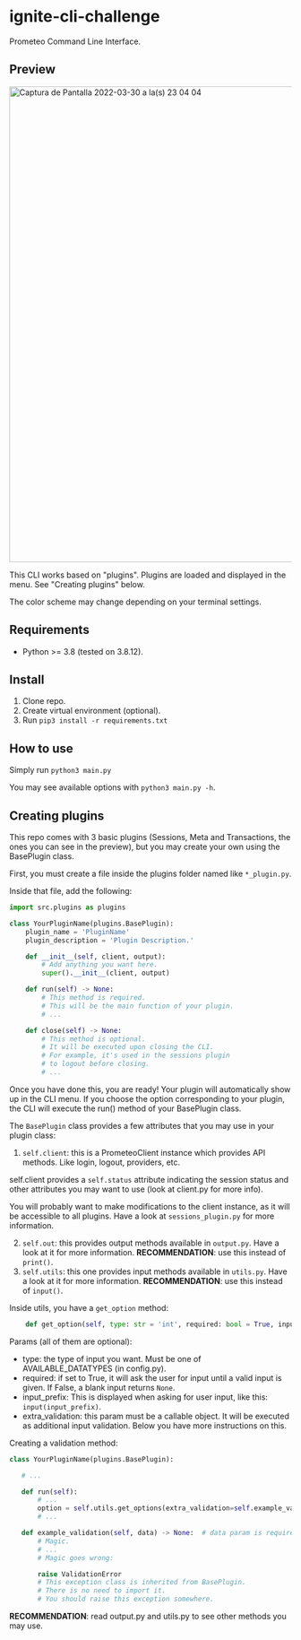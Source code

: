 # ignite-cli-challenge
Prometeo Command Line Interface.

## Preview

<img width="849" alt="Captura de Pantalla 2022-03-30 a la(s) 23 04 04" src="https://user-images.githubusercontent.com/59543882/160961670-fe461589-ffaf-4743-9085-64e0a44b7446.png">

This CLI works based on "plugins". Plugins are loaded and displayed in the menu. See "Creating plugins" below.

The color scheme may change depending on your terminal settings.

## Requirements
 - Python >= 3.8 (tested on 3.8.12).

## Install

1. Clone repo.
2. Create virtual environment (optional).
3. Run `pip3 install -r requirements.txt`

## How to use
Simply run `python3 main.py`

You may see available options with `python3 main.py -h`.

## Creating plugins

This repo comes with 3 basic plugins (Sessions, Meta and Transactions, the ones you can see in the preview), but you may create your own using the BasePlugin class.

First, you must create a file inside the plugins folder named like `*_plugin.py`.

Inside that file, add the following:

```python
import src.plugins as plugins

class YourPluginName(plugins.BasePlugin):
    plugin_name = 'PluginName'
    plugin_description = 'Plugin Description.'

    def __init__(self, client, output):
        # Add anything you want here.
        super().__init__(client, output)

    def run(self) -> None:
        # This method is required.
        # This will be the main function of your plugin.
        # ...

    def close(self) -> None:
        # This method is optional.
        # It will be executed upon closing the CLI.
        # For example, it's used in the sessions plugin
        # to logout before closing.
        # ...
```

Once you have done this, you are ready! Your plugin will automatically show up in the CLI menu. If you choose the option corresponding to your plugin, the CLI will execute the run() method of your BasePlugin class.

The `BasePlugin` class provides a few attributes that you may use in your plugin class:

1. `self.client`: this is a PrometeoClient instance which provides API methods. Like login, logout, providers, etc.

self.client provides a `self.status` attribute indicating the session status and other attributes you may want to use (look at client.py for more info).

You will probably want to make modifications to the client instance, as it will be accessible to all plugins. Have a look at `sessions_plugin.py` for more information.

2. `self.out`: this provides output methods available in `output.py`. Have a look at it for more information. **RECOMMENDATION**: use this instead of `print()`.
3. `self.utils`: this one provides input methods available in `utils.py`. Have a look at it for more information. **RECOMMENDATION**: use this instead of `input()`.

Inside utils, you have a `get_option` method:
```python
    def get_option(self, type: str = 'int', required: bool = True, input_prefix: str = DEFAULT_INPUT_PREFIX, extra_validation: Callable = None) -> Any: ...
```
Params (all of them are optional):
 - type: the type of input you want. Must be one of AVAILABLE_DATATYPES (in config.py).
 - required: if set to True, it will ask the user for input until a valid input is given. If False, a blank input returns `None`.
 - input_prefix: This is displayed when asking for user input, like this: `input(input_prefix)`.
 - extra_validation: this param must be a callable object. It will be executed as additional input validation. Below you have more instructions on this.

 Creating a validation method:

 ```python
class YourPluginName(plugins.BasePlugin):
 
    # ...

    def run(self):
        # ...
        option = self.utils.get_options(extra_validation=self.example_validation)
        # ...

    def example_validation(self, data) -> None:  # data param is required.
        # Magic.
        # ...
        # Magic goes wrong:

        raise ValidationError
        # This exception class is inherited from BasePlugin.
        # There is no need to import it.
        # You should raise this exception somewhere.
 ```

**RECOMMENDATION**: read output.py and utils.py to see other methods you may use.
